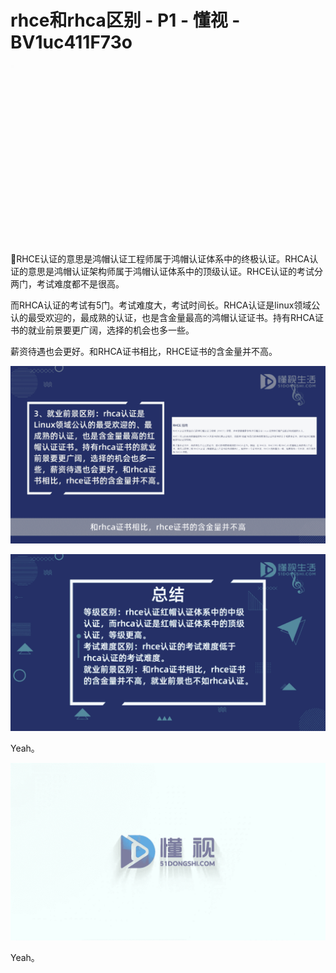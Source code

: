 # rhce和rhca区别 - P1 - 懂视 - BV1uc411F73o

![](img/359bbdcb3c2b3986b571d0b330311df9_0.png)

🎼RHCE认证的意思是鸿帽认证工程师属于鸿帽认证体系中的终极认证。RHCA认证的意思是鸿帽认证架构师属于鸿帽认证体系中的顶级认证。RHCE认证的考试分两门，考试难度都不是很高。

而RHCA认证的考试有5门。考试难度大，考试时间长。RHCA认证是linux领域公认的最受欢迎的，最成熟的认证，也是含金量最高的鸿帽认证证书。持有RHCA证书的就业前景要更广阔，选择的机会也多一些。

薪资待遇也会更好。和RHCA证书相比，RHCE证书的含金量并不高。

![](img/359bbdcb3c2b3986b571d0b330311df9_2.png)

![](img/359bbdcb3c2b3986b571d0b330311df9_3.png)

Yeah。

![](img/359bbdcb3c2b3986b571d0b330311df9_5.png)

Yeah。